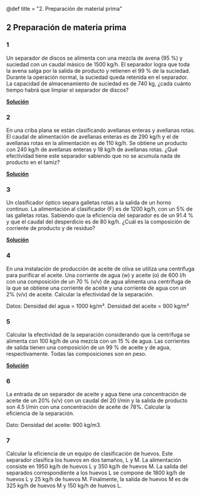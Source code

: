 @def title = "2. Preparación de material prima"

## 2 Preparación de materia prima

### 1

Un separador de discos se alimenta con una mezcla de avena (95 %) y suciedad con un caudal másico de 1500 kg/h. El separador logra que toda la avena salga por la salida de producto y retienen el 99 % de la suciedad. Durante la operación normal, la suciedad queda retenida en el separador. La capacidad de almacenamiento de suciedad es de 740 kg, ¿cada cuánto tiempo habrá que limpiar el separador de discos?

**[Solución](tutorials/prob2-1)**

### 2

En una criba plana se están clasificando avellanas enteras y avellanas rotas. El caudal de alimentación de avellanas enteras es de 290 kg/h y el de avellanas rotas en la alimentación es de 110 kg/h. Se obtiene un producto con 240 kg/h de avellanas enteras y 18 kg/h de avellanas rotas. ¿Qué efectividad tiene este separador sabiendo que no se acumula nada de producto en el tamiz?

**[Solución](tutorials/prob2-2)**

### 3

Un clasificador óptico separa galletas rotas a la salida de un horno continuo. La alimentación al clasificador (F) es de 1200 kg/h, con un 5% de las galletas rotas. Sabiendo que la eficiencia del separador es de un 91.4 % y que el caudal del desperdicio es de 80 kg/h. ¿Cuál es la composición de corriente de producto y de residuo?

**[Solución](tutorials/prob2-3)**

### 4

En una instalación de producción de aceite de oliva se utiliza una centrífuga para purificar el aceite. Una corriente de agua (w) y aceite (o) de 600 l/h con una composición de un 70 % (v/v) de agua alimenta una centrífuga de la que se obtiene una corriente de aceite y una corriente de agua con un 2% (v/v) de aceite. Calcular la efectividad de la separación.
    
Datos: Densidad del agua = 1000 kg/m³. Densidad del aceite = 900 kg/m³

### 5

Calcular la efectividad de la separación considerando que la centrífuga se alimenta con 100 kg/h de una mezcla con un 15 % de agua. Las corrientes de salida tienen una composición de un 99 % de aceite y de agua, respectivamente. Todas las composiciones son en peso.

**[Solución](tutorials/prob2-5)**

### 6

La entrada de un separador de aceite y agua tiene una concentración de aceite de un 20% (v/v) con un caudal del 20 l/min y la salida de producto son 4.5 l/min con una concentración de aceite de 78%. Calcular la eficiencia de la separación.

Dato: Densidad del aceite: 900 kg/m3.

### 7

Calcular la eficiencia de un equipo de clasificación de huevos. Este separador clasifica los huevos en dos tamaños, L y M. La alimentación consiste en 1950 kg/h de huevos L y 350 kg/h de huevos M. La salida del separados correspondiente a los huevos L se compone de 1800 kg/h de huevos L y 25 kg/h de huevos M. Finalmente, la salida de huevos M es de 325 kg/h de huevos M y 150 kg/h de huevos L.

